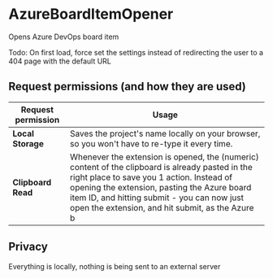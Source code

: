 # AzureBoardItemOpener
Opens Azure DevOps board item

Todo: On first load, force set the settings instead of redirecting the user to a 404 page with the default URL

## Request permissions (and how they are used)
| **Request permission**        | **Usage**                                                                                                                                                                                                                       |
|--------------------|---------------------------------------------------------------------------------------------------------------------------------------------------------------------------------------------------------------------------------------|
| **Local Storage**  | Saves the project's name locally on your browser, so you won't have to re-type it every time.                                                                                                                                          |
| **Clipboard Read** | Whenever the extension is opened, the (numeric) content of the clipboard is already pasted in the right place to save you 1 action. Instead of opening the extension, pasting the Azure board item ID, and hitting submit - you can now just open the extension, and hit submit, as the Azure b

## Privacy
Everything is locally, nothing is being sent to an external server